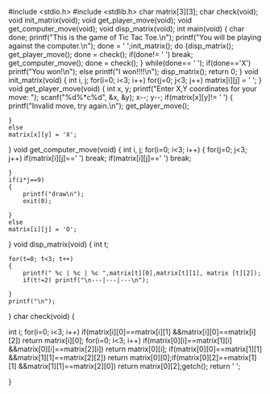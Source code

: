 #include <stdio.h>
#include <stdlib.h>
char matrix[3][3];
char check(void);
void init_matrix(void);
void get_player_move(void);
void get_computer_move(void);
void disp_matrix(void);
int main(void)
{
    char done;
    printf("This is the game of Tic Tac Toe.\n");
    printf("You will be playing against the computer.\n");
    done = ' ';init_matrix();
    do {disp_matrix();
    get_player_move();
    done = check();
if(done!= ' ')
break;
get_computer_move();
done = check();
}
while(done== ' ');
if(done=='X')
printf("You won!\n");
else
printf("I won!!!!\n");
disp_matrix();
return 0;
}
void init_matrix(void)
{
    int i, j;
    for(i=0; i<3; i++)
    for(j=0; j<3; j++)
    matrix[i][j] = ' ';
}
void get_player_move(void)
{
    int x, y;
    printf("Enter X,Y coordinates for your move: ");
    scanf("%d%*c%d", &x, &y);
    x--; 
    y--;
    if(matrix[x][y]!= ' ')
    {
        printf("Invalid move, try again.\n");
        get_player_move();
        
    }
    else
    matrix[x][y] = 'X';
    
}
void get_computer_move(void)
{
    int i, j;
    for(i=0; i<3; i++)
    {
        for(j=0; j<3; j++)
        if(matrix[i][j]==' ')
        break;
        if(matrix[i][j]==' ')
        break;
        
    }
    if(i*j==9)
    {
        printf("draw\n");
        exit(0);
        
    }
    else
    matrix[i][j] = 'O';
    
}
void disp_matrix(void)
{
    int t;
    
    for(t=0; t<3; t++)
    {
        printf(" %c | %c | %c ",matrix[t][0],matrix[t][1], matrix [t][2]);
        if(t!=2) printf("\n---|---|---\n");
        
    }
    printf("\n");
    
}
char check(void)
{

int i;
for(i=0; i<3; i++)
if(matrix[i][0]==matrix[i][1] &&matrix[i][0]==matrix[i][2])
return
matrix[i][0];
for(i=0; i<3; i++)
if(matrix[0][i]==matrix[1][i] &&matrix[0][i]==matrix[2][i])
return
matrix[0][i];
if(matrix[0][0]==matrix[1][1] &&matrix[1][1]==matrix[2][2])
return
matrix[0][0];if(matrix[0][2]==matrix[1][1] &&matrix[1][1]==matrix[2][0])
return
matrix[0][2];getch();
return ' ';
    
}